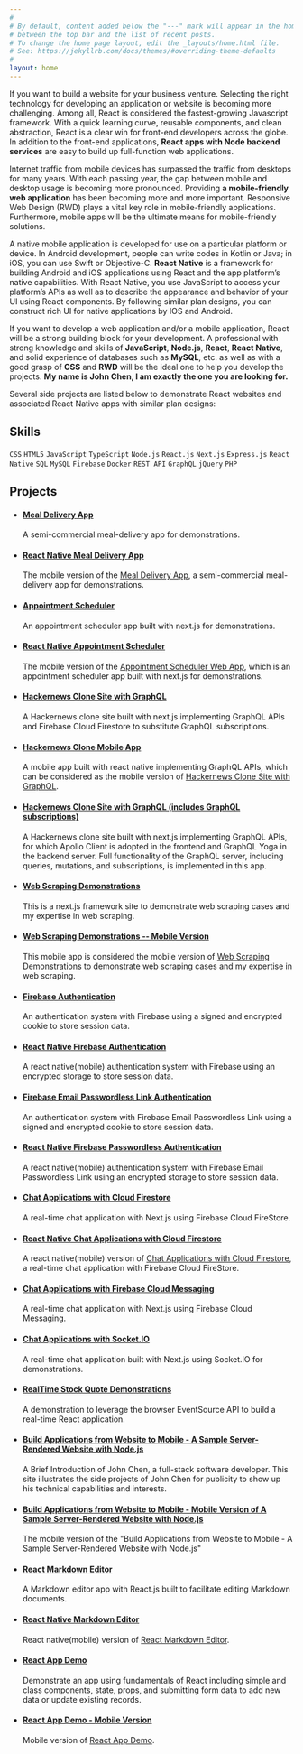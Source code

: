 ```yaml
---
#
# By default, content added below the "---" mark will appear in the home page
# between the top bar and the list of recent posts.
# To change the home page layout, edit the _layouts/home.html file.
# See: https://jekyllrb.com/docs/themes/#overriding-theme-defaults
#
layout: home
---
```


If you want to build a website for your business venture. Selecting the right technology for developing an application or website is becoming more challenging. Among all, React is considered the fastest-growing Javascript framework. With a quick learning curve, reusable components, and clean abstraction, React is a clear win for front-end developers across the globe. In addition to the front-end applications, **React apps with Node backend services** are easy to build up full-function web applications.

Internet traffic from mobile devices has surpassed the traffic from desktops for many years. With each passing year, the gap between mobile and desktop usage is becoming more pronounced. Providing **a mobile-friendly web application** has been becoming more and more important. Responsive Web Design (RWD) plays a vital key role in mobile-friendly applications. Furthermore, mobile apps will be the ultimate means for mobile-friendly solutions.

A native mobile application is developed for use on a particular platform or device. In Android development, people can write codes in Kotlin or Java; in iOS, you can use Swift or Objective-C. **React Native** is a framework for building Android and iOS applications using React and the app platform’s native capabilities. With React Native, you use JavaScript to access your platform’s APIs as well as to describe the appearance and behavior of your UI using React components. By following similar plan designs, you can construct rich UI for native applications by IOS and Android. 

If you want to develop a web application and/or a mobile application, React will be a strong building block for your development. A professional with strong knowledge and skills of **JavaScript**, **Node.js**, **React**, **React Native**, and solid experience of databases such as **MySQL**, etc. as well as with a good grasp of **CSS** and **RWD** will be the ideal one to help you develop the projects. **My name is John Chen, I am exactly the one you are looking for.**

Several side projects are listed below to demonstrate React websites and associated React Native apps with similar plan designs:

## Skills

`CSS` `HTML5` `JavaScript` `TypeScript` `Node.js` `React.js` `Next.js` `Express.js` `React Native` `SQL` `MySQL` `Firebase` `Docker` `REST API` `GraphQL` `jQuery` `PHP`

## Projects

- #### [Meal Delivery App](https://jglchen.github.io/meal-delivery/)
    A semi-commercial meal-delivery app for demonstrations.

- #### [React Native Meal Delivery App](https://jglchen.github.io/react-native-meal-delivery/)
    The mobile version of the [Meal Delivery App](https://jglchen.github.io/meal-delivery/), a semi-commercial meal-delivery app for demonstrations.

- #### [Appointment Scheduler](https://jglchen.github.io/scheduler-app/)
    An appointment scheduler app built with next.js for demonstrations.

- #### [React Native Appointment Scheduler](https://jglchen.github.io/react-native-scheduler-app/)
    The mobile version of the [Appointment Scheduler Web App](https://jglchen.github.io/scheduler-app/), which is an appointment scheduler app built with next.js for demonstrations.

- #### [Hackernews Clone Site with GraphQL](https://jglchen.github.io/hackernews-nextjs-apollo/)
    A Hackernews clone site built with next.js implementing GraphQL APIs and Firebase Cloud Firestore to substitute GraphQL subscriptions.

- #### [Hackernews Clone Mobile App](https://jglchen.github.io/react-native-hackernews-apollo/)
    A mobile app built with react native implementing GraphQL APIs, which can be considered as the mobile version of [Hackernews Clone Site with GraphQL](https://jglchen.github.io/hackernews-nextjs-apollo/).

- #### [Hackernews Clone Site with GraphQL (includes GraphQL subscriptions)](https://jglchen.github.io/hackernews-nextjs-graphql-sse/)
    A Hackernews clone site built with next.js implementing GraphQL APIs, for which Apollo Client is adopted in the frontend and GraphQL Yoga in the backend server. Full functionality of the GraphQL server, including queries, mutations, and subscriptions, is implemented in this app.

- #### [Web Scraping Demonstrations](https://jglchen.github.io/web-scrape/)
    This is a next.js framework site to demonstrate web scraping cases and my expertise in web scraping.

- #### [Web Scraping Demonstrations -- Mobile Version](https://jglchen.github.io/react-native-web-scrape/)
    This mobile app is considered the mobile version of [Web Scraping Demonstrations](https://web-scrape.vercel.app) to demonstrate web scraping cases and my expertise in web scraping. 

- #### [Firebase Authentication](https://jglchen.github.io/firebase-auth/)
    An authentication system with Firebase using a signed and encrypted cookie to store session data.

- #### [React Native Firebase Authentication](https://jglchen.github.io/react-native-firebase-auth/)
    A react native(mobile) authentication system with Firebase using an encrypted storage to store session data.

- #### [Firebase Email Passwordless Link Authentication](https://jglchen.github.io/firebase-auth-email/)
    An authentication system with Firebase Email Passwordless Link using a signed and encrypted cookie to store session data.

- #### [React Native Firebase Passwordless Authentication](https://jglchen.github.io/react-native-firebase-auth-email/)
    A react native(mobile) authentication system with Firebase Email Passwordless Link using an encrypted storage to store session data.

- #### [Chat Applications with Cloud Firestore](https://jglchen.github.io/firestore-realtime-chat/)
    A real-time chat application with Next.js using Firebase Cloud FireStore.

- #### [React Native Chat Applications with Cloud Firestore](https://jglchen.github.io/firestore-realtime-chat-mobile/)
    A react native(mobile) version of [Chat Applications with Cloud Firestore](https://jglchen.github.io/firestore-realtime-chat/), a real-time chat application with Firebase Cloud FireStore.

- #### [Chat Applications with Firebase Cloud Messaging](https://jglchen.github.io/firebase-realtime-chat/)
    A real-time chat application with Next.js using Firebase Cloud Messaging.

- #### [Chat Applications with Socket.IO](https://jglchen.github.io/nextjs-socket-chat/)
    A real-time chat application built with Next.js using Socket.IO for demonstrations.

- #### [RealTime Stock Quote Demonstrations](https://jglchen.github.io/realtime-stock-next/)
    A demonstration to leverage the browser EventSource API to build a real-time React application.

- #### [Build Applications from Website to Mobile - A Sample Server-Rendered Website with Node.js](https://jglchen.github.io/nextjs-projects/)
    A Brief Introduction of John Chen, a full-stack software developer. This site illustrates the side projects of John Chen for publicity to show up his technical capabilities and interests.

- #### [Build Applications from Website to Mobile - Mobile Version of A Sample Server-Rendered Website with Node.js](https://jglchen.github.io/react-native-nextjs-projects/)
    The mobile version of the "Build Applications from Website to Mobile - A Sample Server-Rendered Website with Node.js"

- #### [React Markdown Editor](https://jglchen.github.io/react-md-editor/)
    A Markdown editor app with React.js built to facilitate editing Markdown documents.

- #### [React Native Markdown Editor](https://jglchen.github.io/react-native-md-editor/)
    React native(mobile) version of [React Markdown Editor](https://jglchen.github.io/react-md-editor/).

- #### [React App Demo](https://jglchen.github.io/react-app-demo/)
    Demonstrate an app using fundamentals of React including simple and class components, state, props, and submitting form data to add new data or update existing records.

- #### [React App Demo - Mobile Version](https://jglchen.github.io/react-app-demo-mobile/)
    Mobile version of [React App Demo](https://jglchen.github.io/react-app-demo/). 



